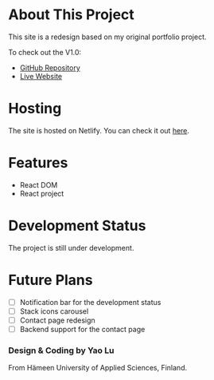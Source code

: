 # About This Project

This site is a redesign based on my original portfolio project.

To check out the V1.0:
- [GitHub Repository](https://github.com/TecJoJo/MyReactResumeWebsite)
- [Live Website](https://welcome-to-yao-website.netlify.app/)


# Hosting

The site is hosted on Netlify. You can check it out [here](https://tecjojo.netlify.app/).


# Features

- React DOM
- React project

# Development Status

The project is still under development.

# Future Plans

- [ ] Notification bar for the development status
- [ ] Stack icons carousel
- [ ] Contact page redesign
- [ ] Backend support for the contact page

### Design & Coding by Yao Lu
From Hämeen University of Applied Sciences, Finland.
